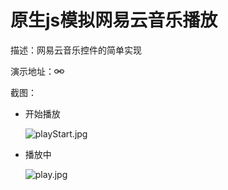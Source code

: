 # 原生js模拟网易云音乐播放

描述：网易云音乐控件的简单实现

演示地址：[![演示地址](../public/img/link.png)](https://haochn.github.io/demo/music/index.html)

截图：

- 开始播放

	![playStart.jpg](https://haochn.github.io/demo/music/images/playStart.jpg)

- 播放中

	![play.jpg](https://haochn.github.io/demo/music/images/play.jpg)

